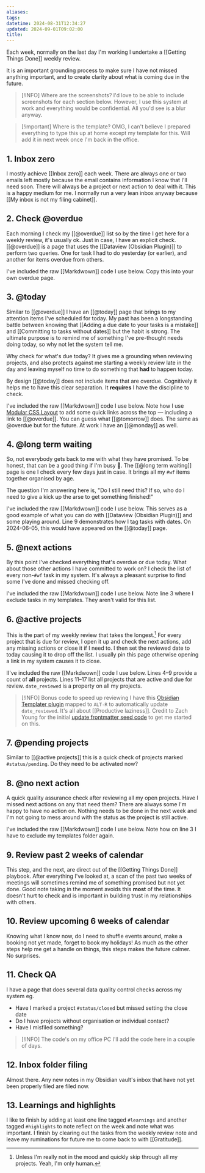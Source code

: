 ```yaml
---
aliases: 
tags: 
datetime: 2024-08-31T12:34:27
updated: 2024-09-01T09:02:00
title:
---
```

Each week, normally on the last day I'm working I undertake a [[Getting Things Done]] weekly review.

It is an important grounding process to make sure I have not missed anything important, and to create clarity about what is coming due in the future.

> [!INFO] Where are the screenshots?
> I'd love to be able to include screenshots for each section below. However, I use this system at work and everything would be confidential. All you'd see is a blur anyway. 

> [!important] Where is the template?
> OMG, I can't believe I prepared everything to type this up at home except my template for this. Will add it in next week once I'm back in the office.
## 1. Inbox zero
I mostly achieve [[Inbox zero]] each week. There are always one or two emails left mostly because the email contains information I know that I'll need soon. There will always be a project or next action to deal with it. This is a happy medium for me. I normally run a very lean inbox anyway because [[My inbox is not my filing cabinet]].
## 2. Check @overdue
Each morning I check my [[@overdue]] list so by the time I get here for a weekly review, it's usually ok. Just in case, I have an explicit check. [[@overdue]] is a page that uses the [[Dataview (Obsidian Plugin)]] to perform two queries. One for task I had to do yesterday (or earlier), and another for items overdue from others.

I've included the raw [[Markdwown]] code I use below. Copy this into your own overdue page.
<script src="https://gist.github.com/quantumgardener/eb918c5230214ee57e8999b01635752e.js"></script>
## 3. @today
Similar to [[@overdue]] I have an [[@today]] page that brings to my attention items I've scheduled for today. My past has been a longstanding battle between knowing that [[Adding a due date to your tasks is a mistake]] and  [[Committing to tasks without dates]] but the habit is strong. The ultimate purpose is to remind me of something I've pre-thought needs doing today, so why not let the system tell me.

Why check for what's due today? It gives me a grounding when reviewing projects, and also protects against me starting a weekly review late in the day and leaving myself no time to do something that **had** to happen today.

By design [[@today]] does not include items that are overdue. Cognitively it helps me to have this clear separation. It **requires** I have the discipline to check.

I've included the raw [[Markdwown]] code I use below. Note how I use [Modular CSS Layout](https://efemkay.github.io/obsidian-modular-css-layout/) to add some quick links across the top — including a link to [[@overdue]]. You can guess what [[@tomorrow]] does. The same as @overdue but for the future. At work I have an [[@monday]] as well.
<script src="https://gist.github.com/quantumgardener/091c215a7a43ffc468f466c1b859103c.js"></script>
## 4. @long term waiting
So, not everybody gets back to me with what they have promised. To be honest, that can be a good thing if I'm busy 🤣. The [[@long term waiting]] page is one I check every few days just in case. It brings all my `#wf` items together organised by age.

The question I'm answering here is, "Do I still need this? If so, who do I need to give a kick up the arse to get something finished!"

I've included the raw [[Markdwown]] code I use below. This serves as a good example of what you can do with [[Dataview (Obsidian Plugin)]] and some playing around. Line 9 demonstrates how I tag tasks with dates. On 2024-06-05, this would have appeared on the [[@today]] page.
<script src="https://gist.github.com/quantumgardener/fc77461d0b32e427c550c58a37b17fb4.js"></script>
## 5. @next actions
By this point I've checked everything that's overdue or due today. What about those other actions I have committed to work on? I check the list of every non-`#wf` task in my system. It's always a pleasant surprise to find some I've done and missed checking off.

I've included the raw [[Markdwown]] code I use below. Note line 3 where I exclude tasks in my templates. They aren't valid for this list.
<script src="https://gist.github.com/quantumgardener/c3f728086c936f822fde3bd9d0a29d61.js"></script>
## 6. @active projects
This is the part of my weekly review that takes the longest.[^1] For every project that is due for review, I open it up and check the next actions, add any missing actions or close it if I need to. I then set the reviewed date to today causing it to drop off the list. I usually pin this page otherwise opening a link in my system causes it to close.

II've included the raw [[Markdwown]] code I use below. Lines 4–9 provide a count of **all** projects. Lines 11–17 list all projects that are active and due for review. `date_reviewed` is a property on all my projects.
<script src="https://gist.github.com/quantumgardener/ee10b4e12a370b2283b997f9000592df.js"></script>

> [!INFO] Bonus code to speed up reviewing
> I have this [Obsidian Templater plugin](https://github.com/SilentVoid13/Templater) mapped to `ALT-R` to automatically update `date_reviewed`. It's all about [[Productive laziness]]. Credit to Zach Young for the initial [update frontmatter seed code](https://zachyoung.dev/posts/templater-snippets#update-frontmatter) to get me started on this.
> <script src="https://gist.github.com/quantumgardener/f8336de562266b770e21fea201f07fe0.js"></script>
## 7. @pending projects
Similar to [[@active projects]] this is a quick check of projects marked `#status/pending`. Do they need to be activated now?
## 8. @no next action
A quick quality assurance check after reviewing all my open projects. Have I missed next actions on any that need them? There are always some I'm happy to have no action on. Nothing needs to be done in the next week and I'm not going to mess around with the status as the project is still active.

I've included the raw [[Markdwown]] code I use below. Note how on line 3 I have to exclude my templates folder again.
<script src="https://gist.github.com/quantumgardener/d9231aa3123ae8433fa323ab0c39caf2.js"></script>
## 9. Review past 2 weeks of calendar
This step, and the next, are direct out of the [[Getting Things Done]] playbook. After everything I've looked at, a scan of the past two weeks of meetings will sometimes remind me of something promised but not yet done. Good note taking in the moment avoids this **most** of the time. It doesn't hurt to check and is important in building trust in my relationships with others.
## 10. Review upcoming 6 weeks of calendar
Knowing what I know now, do I need to shuffle events around, make a booking not yet made, forget to book my holidays! As much as the other steps help me get a handle on things, this steps makes the future calmer. No surprises.
## 11. Check QA
I have a page that does several data quality control checks across my system eg.
- Have I marked a project `#status/closed` but missed setting the close date
- Do I have projects without organisation or individual contact?
- Have I misfiled something?

> [!INFO] The code's on my office PC
> I'll add the code here in a couple of days.
## 12. Inbox folder filing
Almost there. Any new notes in my Obsidian vault's inbox that have not yet been properly filed are filed now.
## 13. Learnings and highlights
I like to finish by adding at least one line tagged `#learnings` and another tagged `#highlights` to note reflect on the week and note what was important. I finish by clearing out the tasks from the weekly review note and leave my ruminations for future me to come back to with [[Gratitude]].

[^1]: Unless I'm really not in the mood and quickly skip through all my projects. Yeah, I'm only human.